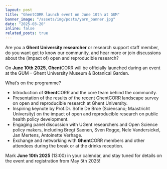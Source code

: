 ```yaml
---
layout: post
title: "GhentCORR launch event on June 10th at GUM"
banner_image: "/assets/img/posts/yarn_banner.jpg"
date: "2025-03-20"
inline: false
related_posts: true
---
```


Are you a **Ghent University researcher** or research support staff member, do you want get to know our community, and hear more or join discussions about the (impact of) open and reproducible research? 

On **June 10th 2025**, **Ghent**CORR will be officially launched during an event at the GUM – Ghent University Museum & Botanical Garden. 

What’s on the programme?  

- Introduction of **Ghent**CORR and the core team behind the community.
- Presentation of the results of the recent GhentCORR landscape survey on open and reproducible research at Ghent University. 
- Inspiring keynote by Prof.Dr. Sofie De Broe (Sciensano; Maastricht University) on the impact of open and reproducible research on public health policy development.
- Engaging panel discussion with UGent researchers and Open Science policy makers, including Bregt Saenen, Sven Rogge, Nele Vandersickel, Jan Mertens, Antoinette Verhage.   
- Exchange and networking with **Ghent**CORR members and other attendees during the break or at the drinks reception. 

Mark **June 10th 2025** (13:00) in your calendar, and stay tuned for details on the event and registration from May 5th 2025! 